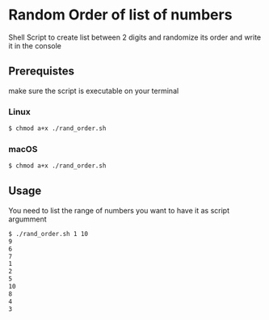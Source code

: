 # Random Order of list of numbers
Shell Script to create list between 2 digits and randomize its order and write it in the console 
## Prerequistes
make sure the script is executable on your terminal
### Linux
```bash 
$ chmod a+x ./rand_order.sh
```
### macOS
```bash 
$ chmod a+x ./rand_order.sh
```
## Usage
You need to list the range of numbers you want to have it as script argumment 
```bash
$ ./rand_order.sh 1 10
9
6
7
1
2
5
10
8
4
3
```
